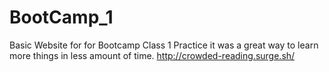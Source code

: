 # BootCamp_1
Basic Website for for Bootcamp Class 1 Practice
it was a great way to learn more things in less amount of time.
http://crowded-reading.surge.sh/